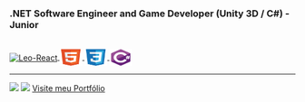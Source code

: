 ### .NET Software Engineer and Game Developer (Unity 3D / C#) - Junior

<div align="center">
  <a href="https://github.com/leonardolucusi">
 
</div>
  
  <div style="display: inline_block"><br>
  <img align="center" alt="Leo-React" height="30" width="40" src="https://cdn.jsdelivr.net/gh/devicons/devicon/icons/angularjs/angularjs-original.svg" />
  <img align="center" alt="Leo-HTML" height="30" width="40" src="https://raw.githubusercontent.com/devicons/devicon/master/icons/html5/html5-original.svg">
  <img align="center" alt="Leo-CSS" height="30" width="40" src="https://raw.githubusercontent.com/devicons/devicon/master/icons/css3/css3-original.svg">
  <img align="center" alt="Leo-Csharp" height="30" width="40" src="https://raw.githubusercontent.com/devicons/devicon/master/icons/csharp/csharp-original.svg">

</div>

  <hr>
  <div> 
  <a href = "mailto:leonardolucusi@gmail.com"><img src="https://img.shields.io/badge/-Gmail-%23333?style=for-the-badge&logo=gmail&logoColor=white" target="_blank"></a>
  <a href="https://www.linkedin.com/in/leonardo-lucusi-725766156/" target="_blank"><img src="https://img.shields.io/badge/-LinkedIn-%230077B5?style=for-the-badge&logo=linkedin&logoColor=white" target="_blank"></a>  <a href="https://leonardolucusi.github.io/ng-deploy/">Visite meu Portfólio</a>
</div>
  
